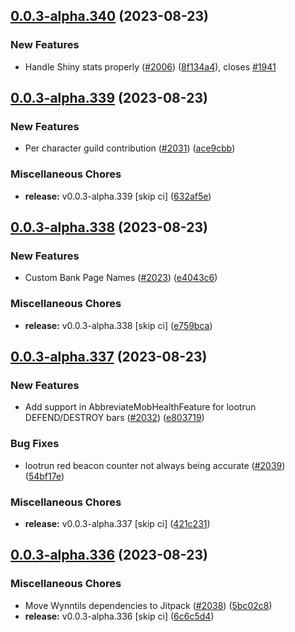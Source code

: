 ## [0.0.3-alpha.340](https://github.com/Wynntils/Artemis/compare/v0.0.3-alpha.339...v0.0.3-alpha.340) (2023-08-23)


### New Features

* Handle Shiny stats properly ([#2006](https://github.com/Wynntils/Artemis/issues/2006)) ([8f134a4](https://github.com/Wynntils/Artemis/commit/8f134a41a7d3ac79d22d9c2291d70a0e6129ec44)), closes [#1941](https://github.com/Wynntils/Artemis/issues/1941)

## [0.0.3-alpha.339](https://github.com/Wynntils/Artemis/compare/v0.0.3-alpha.338...v0.0.3-alpha.339) (2023-08-23)


### New Features

* Per character guild contribution ([#2031](https://github.com/Wynntils/Artemis/issues/2031)) ([ace9cbb](https://github.com/Wynntils/Artemis/commit/ace9cbb5a80b109ffca290bc400f8699208e300d))


### Miscellaneous Chores

* **release:** v0.0.3-alpha.339 [skip ci] ([632af5e](https://github.com/Wynntils/Artemis/commit/632af5eb1e2e65863b7f69fb0cbc8e73aff42d53))

## [0.0.3-alpha.338](https://github.com/Wynntils/Artemis/compare/v0.0.3-alpha.337...v0.0.3-alpha.338) (2023-08-23)


### New Features

* Custom Bank Page Names ([#2023](https://github.com/Wynntils/Artemis/issues/2023)) ([e4043c6](https://github.com/Wynntils/Artemis/commit/e4043c62de4e2336f36ccb1788b5cfda9106ce55))


### Miscellaneous Chores

* **release:** v0.0.3-alpha.338 [skip ci] ([e759bca](https://github.com/Wynntils/Artemis/commit/e759bca94abddcf13f5eb12ba803790c97074dba))

## [0.0.3-alpha.337](https://github.com/Wynntils/Artemis/compare/v0.0.3-alpha.336...v0.0.3-alpha.337) (2023-08-23)


### New Features

* Add support in AbbreviateMobHealthFeature for lootrun DEFEND/DESTROY bars ([#2032](https://github.com/Wynntils/Artemis/issues/2032)) ([e803719](https://github.com/Wynntils/Artemis/commit/e80371910cfe852269d0655f595e0f14d5420a1d))


### Bug Fixes

* lootrun red beacon counter not always being accurate ([#2039](https://github.com/Wynntils/Artemis/issues/2039)) ([54bf17e](https://github.com/Wynntils/Artemis/commit/54bf17e4a67d2ae92fd6dda9e105e2cb2e06cc76))


### Miscellaneous Chores

* **release:** v0.0.3-alpha.337 [skip ci] ([421c231](https://github.com/Wynntils/Artemis/commit/421c2315d34a18bb71f8b30af0395bef0089761f))

## [0.0.3-alpha.336](https://github.com/Wynntils/Artemis/compare/v0.0.3-alpha.335...v0.0.3-alpha.336) (2023-08-23)


### Miscellaneous Chores

* Move Wynntils dependencies to Jitpack ([#2038](https://github.com/Wynntils/Artemis/issues/2038)) ([5bc02c8](https://github.com/Wynntils/Artemis/commit/5bc02c83b40493aa933d9fca178b4197cb4f2b50))
* **release:** v0.0.3-alpha.336 [skip ci] ([6c6c5d4](https://github.com/Wynntils/Artemis/commit/6c6c5d4ca65690c99ecc9fd2e91fdead2c3072c5))

